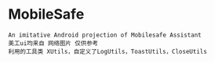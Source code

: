 # MobileSafe
	An imitative Android projection of Mobilesafe Assistant	
	美工ui均来自 网络图片 仅供参考
	利用的工具类 XUtils，自定义了LogUtils，ToastUtils，CloseUtils
